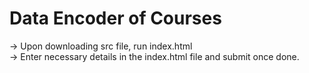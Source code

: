 # Data Encoder of Courses
-> Upon downloading src file, run index.html\
-> Enter necessary details in the index.html file and submit once done.
